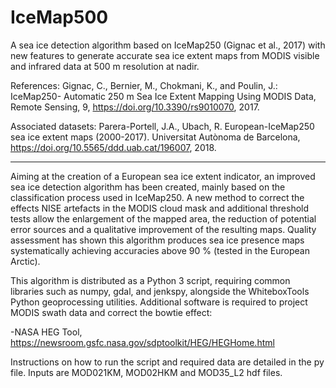 # IceMap500
A sea ice detection algorithm based on IceMap250 (Gignac et al., 2017) with new features to generate accurate sea ice extent maps from MODIS visible and infrared data at 500 m resolution at nadir.

References: Gignac, C., Bernier, M., Chokmani, K., and Poulin, J.: IceMap250- Automatic 250 m Sea Ice Extent Mapping Using MODIS
Data, Remote Sensing, 9, https://doi.org/10.3390/rs9010070, 2017.

Associated datasets: Parera-Portell, J.A., Ubach, R.  European-IceMap250 sea ice extent maps (2000-2017). Universitat Autònoma de
Barcelona,  https://doi.org/10.5565/ddd.uab.cat/196007, 2018.

***********************************************************************************************************************************

Aiming at the creation of a European sea ice extent indicator, an improved sea ice detection algorithm has been created, mainly based on the classification process used in IceMap250. A new method to correct the effects NISE artefacts in the MODIS cloud mask and additional threshold tests allow the
enlargement of the mapped area, the reduction of potential error sources and a qualitative improvement of the resulting maps.
Quality assessment has shown this algorithm produces sea ice presence maps systematically achieving accuracies above 90 % (tested in the European Arctic).

This algorithm is distributed as a Python 3 script, requiring common libraries such as numpy, gdal, and jenkspy, alongside the WhiteboxTools Python geoprocessing utilities. Additional software is required to project MODIS swath data and correct the bowtie effect:

-NASA HEG Tool, https://newsroom.gsfc.nasa.gov/sdptoolkit/HEG/HEGHome.html

Instructions on how to run the script and required data are detailed in the py file.
Inputs are MOD021KM, MOD02HKM and MOD35_L2 hdf files.
